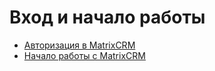# Вход и начало работы

* [Авторизация в MatrixCRM](avtorizaciya-v-matrixcrm.md)
* [Начало работы с MatrixCRM](nachalo-raboty-s-matrixcrm.md)
